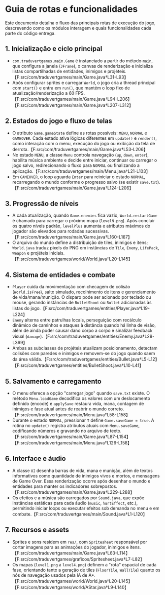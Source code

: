 # Guia de rotas e funcionalidades

Este documento detalha o fluxo das principais rotas de execução do jogo, descrevendo como os módulos interagem e quais funcionalidades cada parte do código entrega.

## 1. Inicialização e ciclo principal

- `com.traduvertgames.main.Game` é instanciado a partir do método `main`, que configura a janela (`JFrame`), o canvas de renderização e inicializa listas compartilhadas de entidades, inimigos e projéteis.【F:src/com/traduvertgames/main/Game.java†L31-L93】
- Após configurar sprites e carregar `World`, o jogo cria a thread principal com `start()` e entra em `run()`, que mantém o loop fixo de atualização/renderização a 60 FPS.【F:src/com/traduvertgames/main/Game.java†L94-L206】【F:src/com/traduvertgames/main/Game.java†L207-L312】

## 2. Estados do jogo e fluxo de telas

- O atributo `Game.gameState` define as rotas possíveis: `MENU`, `NORMAL` e `GAMEOVER`. Cada estado ativa lógicas diferentes em `update()` e `render()`, como interação com o menu, execução do jogo ou exibição da tela de derrota.【F:src/com/traduvertgames/main/Game.java†L53-L206】
- No estado `MENU`, a classe `Menu` controla navegação (`up`, `down`, `enter`), habilita música ambiente e decide entre iniciar, continuar ou carregar o jogo salvo, redirecionando o fluxo para `NORMAL` ou finalizando a aplicação.【F:src/com/traduvertgames/main/Menu.java†L21-L103】
- Em `GAMEOVER`, o loop aguarda `Enter` para reiniciar o estado `NORMAL`, recarregando o mundo conforme o progresso salvo (se existir `save.txt`).【F:src/com/traduvertgames/main/Game.java†L124-L206】

## 3. Progressão de níveis

- A cada atualização, quando `Game.enemies` fica vazio, `World.restartGame` é chamado para carregar o próximo mapa (`levelN.png`). Após concluir os quatro níveis padrão, `levelPlus` aumenta e atributos máximos do jogador são elevados para rodadas sucessivas.【F:src/com/traduvertgames/main/Game.java†L160-L187】
- O arquivo do mundo define a distribuição de tiles, inimigos e itens; `World.java` traduz pixels do PNG em instâncias de `Tile`, `Enemy`, `LifePack`, `Weapon` e projéteis iniciais.【F:src/com/traduvertgames/world/World.java†L20-L145】

## 4. Sistema de entidades e combate

- `Player` cuida da movimentação com checagem de colisão (`World.isFree`), salto simulado, recolhimento de itens e gerenciamento de vida/mana/munição. O disparo pode ser acionado por teclado ou mouse, gerando instâncias de `BulletShoot` ou `Bullet` adicionadas às listas do jogo.【F:src/com/traduvertgames/entities/Player.java†L19-L224】
- `Enemy` alterna entre patrulhas locais, perseguição com recálculo dinâmico de caminhos e ataques à distância quando há linha de visão, além de ainda poder causar dano corpo a corpo e sinalizar feedback visual (`damage`).【F:src/com/traduvertgames/entities/Enemy.java†L28-L369】
- Ambas as subclasses de projéteis atualizam posicionamento, detectam colisões com paredes e inimigos e removem-se do jogo quando saem da área válida.【F:src/com/traduvertgames/entities/Bullet.java†L5-L12】【F:src/com/traduvertgames/entities/BulletShoot.java†L10-L41】

## 5. Salvamento e carregamento

- O menu oferece a opção "carregar jogo" quando `save.txt` existe. O método `Menu.loadGame` decodifica os valores com um deslocamento definido (encode) e `applySave` restaura vida, mana, contagem de inimigos e fase atual antes de reabrir o mundo correto.【F:src/com/traduvertgames/main/Menu.java†L58-L158】
- Durante o estado `NORMAL`, pressionar `T` define `Game.saveGame = true`. A rotina no `update()` registra atributos atuais com `Menu.saveGame`, codificando números e gravando no arquivo de texto.【F:src/com/traduvertgames/main/Game.java†L87-L154】【F:src/com/traduvertgames/main/Menu.java†L126-L158】

## 6. Interface e áudio

- A classe `UI` desenha barras de vida, mana e munição, além de textos informativos como quantidade de inimigos vivos e mortos, e mensagens de Game Over. Essa renderização ocorre após desenhar o mundo e entidades para manter os indicadores sobrepostos.【F:src/com/traduvertgames/main/Game.java†L229-L288】
- Os efeitos e a música são carregados por `Sound.java`, que expõe instâncias estáticas para cada áudio (`music`, `hurtEffect`, etc.), permitindo iniciar loops ou executar efeitos sob demanda no menu e em combate.【F:src/com/traduvertgames/main/Sound.java†L1-L120】

## 7. Recursos e assets

- Sprites e sons residem em `res/`, com `Spritesheet` responsável por cortar imagens para as animações do jogador, inimigos e itens.【F:src/com/traduvertgames/main/Game.java†L63-L114】【F:src/com/traduvertgames/graficos/Spritesheet.java†L7-L82】
- Os mapas (`level1.png` a `level4.png`) definem a "rota" espacial de cada fase, orientando tanto a geração de tiles (`FloorTile`, `WallTile`) quanto os nós de navegação usados pela IA de A*.【F:src/com/traduvertgames/world/World.java†L20-L145】【F:src/com/traduvertgames/world/AStar.java†L9-L140】

